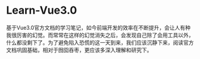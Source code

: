 # Learn-Vue3.0
基于Vue3.0官方文档的学习笔记，如今前端开发的效率在不断提升，会让人有种我很厉害的幻觉。而常常在这样的幻觉消失之后，会发现自己除了会用工具以外，什么都没剩下了。为了避免陷入恐慌的这一天到来，我们应该沉静下来，阅读官方文档巩固基础，相对于囫囵吞枣，更应该多深入理解和研究下。
